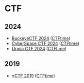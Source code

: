 # CTF

## 2024

- [BuckeyeCTF 2024](./BuckeyeCTF/2024) ([CTFtime](https://ctftime.org/event/2449))
- [CyberSpace CTF 2024](./CyberSpace%20CTF/2024) ([CTFtime](https://ctftime.org/event/2460))
- [Urmia CTF 2024](./Urmia%20CTF/2024) ([CTFtime](https://ctftime.org/event/2428))

## 2019

- [*CTF 2019](./starCTF/2019) ([CTFtime](https://ctftime.org/event/778))
